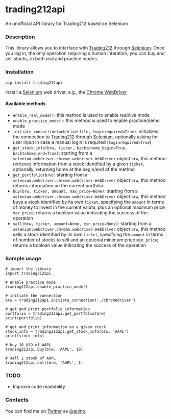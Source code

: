 # trading212api

An unofficial API library for Trading212 based on Selenium

### Description ###

This library allows you to interface with [Trading212](http://www.trading212.com) through [Selenium](https://www.selenium.dev).
Once you log in, the only operation requiring a human interation, you can buy and sell stocks, in both real and practice modes.

### Installation ###

```
pip install trading212api
```

Install a [Selenium](https://www.selenium.dev) web driver, e.g., the [Chrome WebDriver](https://sites.google.com/a/chromium.org/chromedriver/)

#### Available methods ####

* `enable_real_mode()`: this method is used to enable real/live mode
* `enable_practice_mode()`: this method is used to enable practice/demo mode
* `initiate_connection(webdriverfile, loginrequired=True)`: initializes the connection to [Trading212](https://www.trading212.com) through [Selenium](https://www.selenium.dev), optionally asking for user input in case a manual login is required (`loginrequired=True`)
* `get_stock_info(brw, ticker, backtohome_begin=True, backtohome_end=True)`: starting from a `selenium.webdriver.chrome.webdriver.WebDriver` object `brw`, this method retrieves information from a stock identified by a given `ticker`, optionally, returning home at the begin/end of the method
* `get_portfolio(brw)`: starting from a `selenium.webdriver.chrome.webdriver.WebDriver` object `brw`, this method returns information on the current portfolio
* `buy(brw, ticker, amount, max_price=None)`: starting from a `selenium.webdriver.chrome.webdriver.WebDriver` object `brw`, this method buys a stock identified by its own `ticket`, specifying the `amount` in terms of money to invest in the current valuta, plus an optional maximum price `max_price`; returns a boolean value indicating the success of the operation
* `sell(brw, ticker, amount=None, min_price=None)`: starting from a `selenium.webdriver.chrome.webdriver.WebDriver` object `brw`, this method sells a stock identified by its own `ticket`, specifying the `amount` in terms of number of stocks to sell and an optional minimum price `min_price`; returns a boolean value indicating the success of the operation

### Sample usage ###

```
# import the library
import trading212api

# enable practice mode
trading212api.enable_practice_mode()

# initiate the connection
brw = trading212api.initiate_connection('./chromedriver')

# get and print portfolio information
portfolio = trading212api.get_portfolio(brw)
print(portfolio)

# get and print information on a given stock
stock_info = trading212api.get_stock_info(brw, 'AAPL')
print(stock_info)

# buy 10 USD of AAPL
trading212api.buy(brw, 'AAPL', 10)

# sell 1 stock of AAPL
trading212api.sell(brw, 'AAPL', 1)
```

### TODO ###

* Improve code readability

### Contacts ###

You can find me on [Twitter](https://twitter.com) as [@auino](https://twitter.com/auino).
